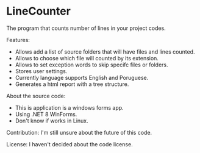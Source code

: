 # LineCounter
The program that counts number of lines in your project codes.

Features:
 - Allows add a list of source folders that will have files and lines counted.
 - Allows to choose which file will counted by its extension.
 - Allows to set exception words to skip specifc files or folders.
 - Stores user settings.
 - Currently language supports English and Poruguese.
 - Generates a html report with a tree structure.

About the source code:
 - This is application is a windows forms app.
 - Using .NET 8 WinForms.
 - Don't know if works in Linux.

Contribution:
    I'm still unsure about the future of this code.

License:
    I haven't decided about the code license.